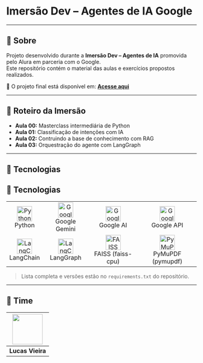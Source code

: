 # Imersão Dev – Agentes de IA Google

---

## 📝 Sobre

Projeto desenvolvido durante a **Imersão Dev – Agentes de IA** promovida pelo Alura em parceria com o Google.  
Este repositório contém o material das aulas e exercícios propostos realizados.  

🤖 O projeto final está disponível em: [**Acesse aqui**](https://github.com/lucas-kiozy/imersao-agentes-ia)

---

## 📅 Roteiro da Imersão

- **Aula 00:** Masterclass intermediária de Python
- **Aula 01:** Classificação de intenções com IA 
- **Aula 02:** Contruindo a base de conhecimento com RAG 
- **Aula 03:** Orquestração do agente com LangGraph 

---

## 🚀 Tecnologias

## 🚀 Tecnologias

<table>
<tr>
  <td align="center">
    <img src="https://cdn.jsdelivr.net/gh/devicons/devicon/icons/python/python-original.svg" width="40" height="40" alt="Python"/><br>Python
  </td>
  <td align="center">
    <img src="https://commons.wikimedia.org/wiki/Special:FilePath/Google_Gemini_logo.svg" width="40" height="40" alt="Google Gemini"/><br>Google Gemini
  </td>
  <td align="center">
    <img src="https://www.google.com/images/branding/googlelogo/2x/googlelogo_color_92x30dp.png" width="40" height="40" alt="Google"/><br>Google AI
  </td>
  <td align="center">
    <img src="https://commons.wikimedia.org/wiki/Special:FilePath/Google_Cloud_logo.svg" width="40" height="40" alt="Google Cloud"/><br>Google API
  </td>
</tr>
<tr>
  <td align="center">
    <img src="https://github.com/langchain-ai/langchain.png" width="40" height="40" alt="LangChain"/><br>LangChain
  </td>
  <td align="center">
    <img src="https://github.com/langchain-ai.png" width="40" height="40" alt="LangChain (LangGraph)"/><br>LangGraph
  </td>
  <td align="center">
    <img src="https://github.com/facebookresearch/faiss.png" width="40" height="40" alt="FAISS"/><br>FAISS (faiss-cpu)
  </td>
  <td align="center">
    <img src="https://github.com/pymupdf.png" width="40" height="40" alt="PyMuPDF"/><br>PyMuPDF (pymupdf)
  </td>
</tr>
</table>

> Lista completa e versões estão no `requirements.txt` do repositório.

---

## 👥 Time

| <img src="https://github.com/lucas-kiozy.png" width="80" height="80"> |
|:--:|
| **Lucas Vieira** |

